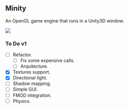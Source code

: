 ## Minity
An OpenGL game engine that runs in a Unity3D window.


![](smallpreview.gif)

### To Do v1 
- [ ] Refactor.
   - [ ] Fix some expensive calls.
   - [ ] Arquitecture.
- [x] Textures support.
- [x] Directional light.
- [ ] Shadow mapping.
- [ ] Simple GUI.
- [ ] FMOD integration.
- [ ] Physics.
